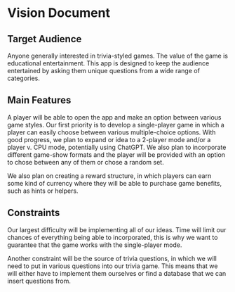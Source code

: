 # Vision Document
## Target Audience
Anyone generally interested in trivia-styled games. The value of the game
is educational entertainment. This app is designed to keep the audience
entertained by asking them unique questions from a wide range of categories.
## Main Features
A player will be able to open the app and make an option between various game
styles. Our first priority is to develop a single-player game in which a
player can easily choose between various multiple-choice options.
With good progress, we plan to expand or idea to a 2-player mode and/or a
player v. CPU mode, potentially using ChatGPT. We also plan to incorporate
different game-show formats and the player will be provided with an option
to chose between any of them or chose a random set.

We also plan on creating a reward structure, in which players can earn some
kind of currency where they will be able to purchase game benefits, such as
hints or helpers.

## Constraints
Our largest difficulty will be implementing all of our ideas. Time will limit
our chances of everything being able to incorporated, this is why we want to
guarantee that the game works with the single-player mode.

Another constraint will be the source of trivia questions, in which we will
need to put in various questions into our trivia game. This means that we will
either have to implement them ourselves or find a database that we can insert
questions from. 